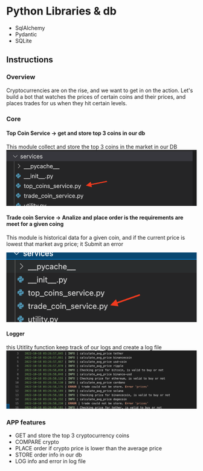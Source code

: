 # Python Libraries & db
<ul>
<li>SqlAlchemy</li>
<li>Pydantic</li>
<li>SQLite</li>
</ul>
 
## Instructions

### Overview

Cryptocurrencies are on the rise, and we want to get in on the action. Let's build a bot that watches the prices of certain coins and their prices, and places trades for us when they hit certain levels. 


### Core

#### Top Coin Service -> get and store top 3 coins in our db
This module collect and store the top 3 coins in the market in our DB
![Alt text](/git_images/p1.png "test locally" )
#### Trade coin Service -> Analize and place order is the requirements are meet for a given coing
This module is historical data for a given coin, and if the current price is lowest that market avg price; it Submit an error 

![Alt text](/git_images/p2.png "test locally" )

#### Logger 
this Utitlity function keep track of our logs and create a log file 
![Alt text](/git_images/p3.png "test locally" )
### APP features
- GET and store the top 3 cryptocurrency coins 
- COMPARE crypto
- PLACE order if crypto price is lower than the average price
- STORE order info in our db
- LOG info and error in log file
 

